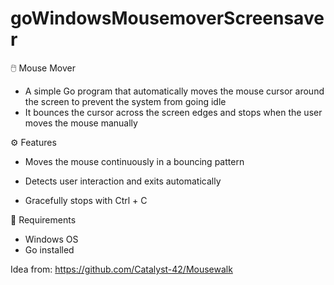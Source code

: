 # goWindowsMousemoverScreensaver

🖱️ Mouse Mover

- A simple Go program that automatically moves the mouse cursor around the screen to prevent the system from going idle
- It bounces the cursor across the screen edges and stops when the user moves the mouse manually

⚙️ Features

- Moves the mouse continuously in a bouncing pattern
- Detects user interaction and exits automatically

- Gracefully stops with Ctrl + C

🧩 Requirements

- Windows OS
- Go installed

Idea from: https://github.com/Catalyst-42/Mousewalk
